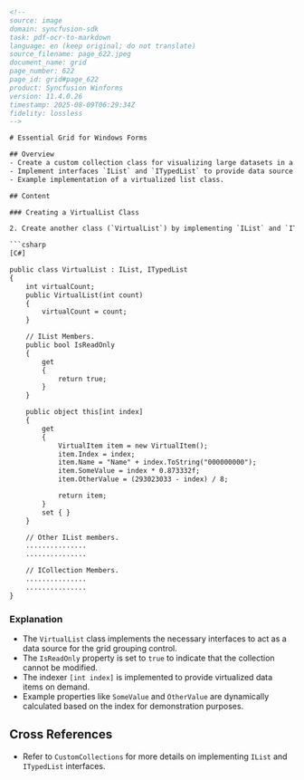 ```html
<!-- 
source: image
domain: syncfusion-sdk
task: pdf-ocr-to-markdown
language: en (keep original; do not translate)
source_filename: page_622.jpeg
document_name: grid
page_number: 622
page_id: grid#page_622
product: Syncfusion Winforms
version: 11.4.0.26
timestamp: 2025-08-09T06:29:34Z
fidelity: lossless
-->

# Essential Grid for Windows Forms

## Overview
- Create a custom collection class for visualizing large datasets in a grid grouping control.
- Implement interfaces `IList` and `ITypedList` to provide data source functionality.
- Example implementation of a virtualized list class.

## Content

### Creating a VirtualList Class

2. Create another class (`VirtualList`) by implementing `IList` and `ITypedList` interfaces. This class represents your collection that serves as the data source for the grid grouping control. Refer to `CustomCollections` to know how to implement these interfaces.

```csharp
[C#]

public class VirtualList : IList, ITypedList
{
    int virtualCount;
    public VirtualList(int count)
    {
        virtualCount = count;
    }

    // IList Members.
    public bool IsReadOnly
    {
        get
        {
            return true;
        }
    }

    public object this[int index]
    {
        get
        {
            VirtualItem item = new VirtualItem();
            item.Index = index;
            item.Name = "Name" + index.ToString("000000000");
            item.SomeValue = index * 0.873332f;
            item.OtherValue = (293023033 - index) / 8;

            return item;
        }
        set { }
    }

    // Other IList members.
    ...............
    ...............

    // ICollection Members.
    ...............
    ...............
}
```

### Explanation

- The `VirtualList` class implements the necessary interfaces to act as a data source for the grid grouping control.
- The `IsReadOnly` property is set to `true` to indicate that the collection cannot be modified.
- The indexer `[int index]` is implemented to provide virtualized data items on demand.
- Example properties like `SomeValue` and `OtherValue` are dynamically calculated based on the index for demonstration purposes.

## Cross References
- Refer to `CustomCollections` for more details on implementing `IList` and `ITypedList` interfaces.

<!-- tags: [grid, virtualization, data source, Windows Forms, IList, ITypedList] keywords: [VirtualList, large datasets, grid grouping, interfaces, virtualized list, IsReadOnly, indexer, data source implementation] -->
```